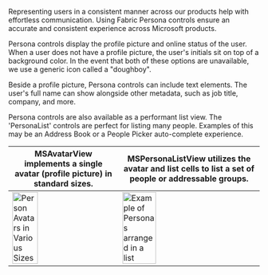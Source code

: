 Representing users in a consistent manner across our products help with effortless communication. Using Fabric Persona controls ensure an accurate and consistent experience across Microsoft products.

Persona controls display the profile picture and online status of the user. When a user does not have a profile picture, the user's initials sit on top of a background color. In the event that both of these options are unavailable, we use a generic icon called a "doughboy".

Beside a profile picture, Persona controls can include text elements. The user's full name can show alongside other metadata, such as job title, company, and more.

Persona controls are also available as a performant list view. The 'PersonaList' controls are perfect for listing many people. Examples of this may be an Address Book or a People Picker auto-complete experience.


|MSAvatarView implements a single avatar (profile picture) in standard sizes. |MSPersonaListView utilizes the avatar and list cells to list a set of people or addressable groups. |
|---|---|
|<img src="https://uifabric.azurewebsites.net/media/images/controls/ios/Persona/Avatars.png" alt="Person Avatars in Various Sizes" style="width: 50%;" /> |<img src="https://uifabric.azurewebsites.net/media/images/controls/ios/Persona/MSPersonaListView.png" alt="Example of Personas arranged in a list" style="width: 50%;" /> |

